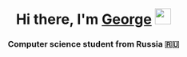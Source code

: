 <h1 align="center">Hi there, I'm <a href="" target="_blank">George</a> 
<img src="https://github.com/blackcater/blackcater/raw/main/images/Hi.gif" height="32"/></h1>
<h3 align="center">Computer science student from Russia 🇷🇺</h3>


<h3 align="center"><a href=http://github-profile-summary-cards.vercel.app/api/cards/profile-details?username=Niexxe&theme=dark></a>
